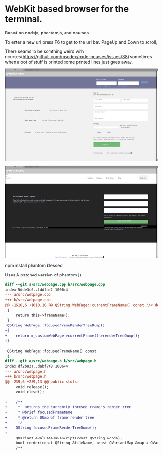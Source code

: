# WebKit based browser for the terminal.
Based on nodejs, phantomjs, and ncurses

To enter a new url press F6 to get to the url bar.
PageUp and Down to scroll, 

There seams to be somthing weird with ncurses(https://github.com/mscdex/node-ncurses/issues/38) sometimes when aloot of stuff is
printed some printed lines just goes away.

![Facebook screenshot](/misc/Facebook.png)

![Github screenshot](/misc/Github.png)

npm install phantom blessed

Uses A patched version of phantom js
```diff
diff --git a/src/webpage.cpp b/src/webpage.cpp
index 5dde3c6..fddfaa2 100644
--- a/src/webpage.cpp
+++ b/src/webpage.cpp
@@ -1610,6 +1610,10 @@ QString WebPage::currentFrameName() const //< deprecated
 {
     return this->frameName();
 }
+QString WebPage::focusedFrameRenderTreeDump()
+{
+    return m_customWebPage->currentFrame()->renderTreeDump();
+}
 
 QString WebPage::focusedFrameName() const
 {
diff --git a/src/webpage.h b/src/webpage.h
index df2b83a..dabf748 100644
--- a/src/webpage.h
+++ b/src/webpage.h
@@ -239,6 +239,13 @@ public slots:
     void release();
     void close();
 
+    /**
+     *  Returns the currently focused Frame's render tree
+     * @brief focusedFrameName
+     * @return DUmp of frame render tree
+     */
+    QString focusedFrameRenderTreeDump();
+
     QVariant evaluateJavaScript(const QString &code);
     bool render(const QString &fileName, const QVariantMap &map = QVariantMap());
     /**
```
